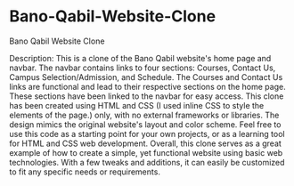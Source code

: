 # Bano-Qabil-Website-Clone
Bano Qabil Website Clone

Description: This is a clone of the Bano Qabil website's home page and navbar. The navbar contains links to four sections: Courses, Contact Us, Campus Selection/Admission, and Schedule.
The Courses and Contact Us links are functional and lead to their respective sections on the home page. These sections have been linked to the navbar for easy access.
This clone has been created using HTML and CSS (I used inline CSS to style the elements of the page.) only, with no external frameworks or libraries. The design mimics the original website's layout and color scheme.
Feel free to use this code as a starting point for your own projects, or as a learning tool for HTML and CSS web development.
Overall, this clone serves as a great example of how to create a simple, yet functional website using basic web technologies. With a few tweaks and additions, it can easily be customized to fit any specific needs or requirements.
